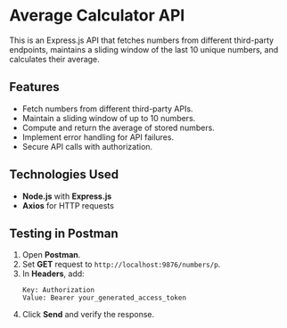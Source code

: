 # Average Calculator API

This is an Express.js API that fetches numbers from different third-party endpoints, maintains a sliding window of the last 10 unique numbers, and calculates their average.

## Features
- Fetch numbers from different third-party APIs.
- Maintain a sliding window of up to 10 numbers.
- Compute and return the average of stored numbers.
- Implement error handling for API failures.
- Secure API calls with authorization.

## Technologies Used
- **Node.js** with **Express.js**
- **Axios** for HTTP requests


## Testing in Postman
1. Open **Postman**.
2. Set **GET** request to `http://localhost:9876/numbers/p`.
3. In **Headers**, add:
   ```
   Key: Authorization
   Value: Bearer your_generated_access_token
   ```
4. Click **Send** and verify the response.





